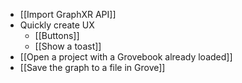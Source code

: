 - [[Import GraphXR API]]
- Quickly create UX
	- [[Buttons]]
	- [[Show a toast]]
- [[Open a project with a Grovebook already loaded]]
- [[Save the graph to a file in Grove]]
